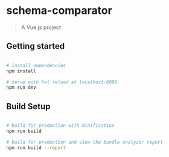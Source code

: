 # schema-comparator

> A Vue.js project

## Getting started

``` bash

# install dependencies
npm install

# serve with hot reload at localhost:8080
npm run dev
```

## Build Setup

``` bash

# build for production with minification
npm run build

# build for production and view the bundle analyzer report
npm run build --report
```



